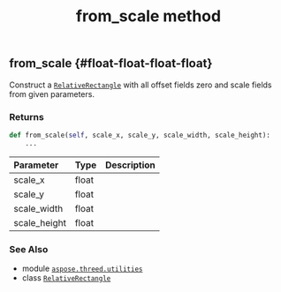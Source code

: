 ﻿---
title: from_scale method
second_title: Aspose.3D for Python via .NET API References
description: 
type: docs
weight: 20
url: /aspose.threed.utilities/relativerectangle/from_scale/
is_root: false
---

## from_scale {#float-float-float-float}

Construct a [`RelativeRectangle`](/3d/python-net/aspose.threed.utilities/relativerectangle) with all offset fields zero and scale fields from given parameters.


### Returns 





```python
def from_scale(self, scale_x, scale_y, scale_width, scale_height):
    ...
```


| Parameter | Type | Description |
| :- | :- | :- |
| scale_x | float |  |
| scale_y | float |  |
| scale_width | float |  |
| scale_height | float |  |



### See Also
* module [`aspose.threed.utilities`](../../)
* class [`RelativeRectangle`](/3d/python-net/aspose.threed.utilities/relativerectangle)
